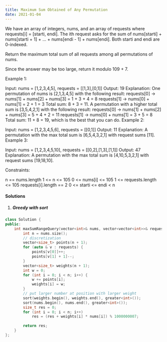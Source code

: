 ```yaml
---
title: Maximum Sum Obtained of Any Permutation
date: 2021-01-04
---
```

We have an array of integers, nums, and an array of requests where requests[i] = [starti, endi]. The ith request asks for the sum of nums[starti] + nums[starti + 1] + ... + nums[endi - 1] + nums[endi]. Both starti and endi are 0-indexed.

Return the maximum total sum of all requests among all permutations of nums.

Since the answer may be too large, return it modulo 109 + 7.

 

Example 1:

Input: nums = [1,2,3,4,5], requests = [[1,3],[0,1]]
Output: 19
Explanation: One permutation of nums is [2,1,3,4,5] with the following result: 
requests[0] -> nums[1] + nums[2] + nums[3] = 1 + 3 + 4 = 8
requests[1] -> nums[0] + nums[1] = 2 + 1 = 3
Total sum: 8 + 3 = 11.
A permutation with a higher total sum is [3,5,4,2,1] with the following result:
requests[0] -> nums[1] + nums[2] + nums[3] = 5 + 4 + 2 = 11
requests[1] -> nums[0] + nums[1] = 3 + 5  = 8
Total sum: 11 + 8 = 19, which is the best that you can do.
Example 2:

Input: nums = [1,2,3,4,5,6], requests = [[0,1]]
Output: 11
Explanation: A permutation with the max total sum is [6,5,4,3,2,1] with request sums [11].
Example 3:

Input: nums = [1,2,3,4,5,10], requests = [[0,2],[1,3],[1,1]]
Output: 47
Explanation: A permutation with the max total sum is [4,10,5,3,2,1] with request sums [19,18,10].
 

Constraints:

n == nums.length
1 <= n <= 105
0 <= nums[i] <= 105
1 <= requests.length <= 105
requests[i].length == 2
0 <= starti <= endi < n

#### Solutions

1. ##### Greedy with sort

```cpp
class Solution {
public:
    int maxSumRangeQuery(vector<int>& nums, vector<vector<int>>& requests) {
        int n = nums.size();
        // discretization
        vector<size_t> points(n + 1);
        for (auto & v : requests) {
            points[v[0]]++;
            points[v[1] + 1]--;
        }
        vector<size_t> weights(n + 1);
        int w = 0;
        for (int i = 0; i < n; i++) {
            w += points[i];
            weights[i] = w;
        }
        // put larger number at position with larger weight
        sort(weights.begin(), weights.end(), greater<int>());
        sort(nums.begin(), nums.end(), greater<int>());
        size_t res = 0;
        for (int i = 0; i < n; i++)
            res = (res + weights[i] * nums[i]) % 1000000007;
        
        return res;
    }
};
```